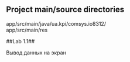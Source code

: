 ## Project main/source directories ##

app/src/main/java/ua.kpi/comsys.io8312/  
app/src/main/res

##Lab 1.1##

Вывод данных на экран

